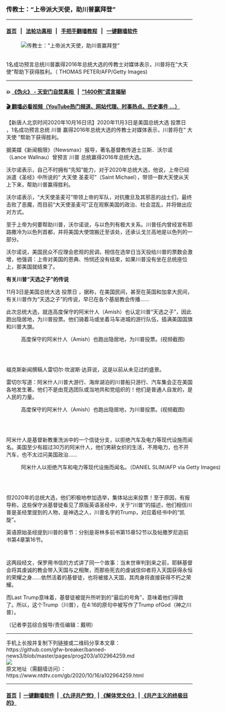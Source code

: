 ### 传教士：“上帝派大天使，助川普赢拜登”
------------------------

#### [首页](https://github.com/gfw-breaker/banned-news3/blob/master/README.md) &nbsp;&nbsp;|&nbsp;&nbsp; [法轮功真相](https://github.com/begood0513/basic/blob/master/README.md)  &nbsp;&nbsp;|&nbsp;&nbsp; [手把手翻墙教程](https://github.com/gfw-breaker/guides/wiki)  &nbsp;&nbsp;|&nbsp;&nbsp; [一键翻墙软件](https://github.com/gfw-breaker/nogfw/blob/master/README.md)  



<div><div class="featured_image">
 <figure>
  <img alt="传教士：“上帝派大天使，助川普赢拜登”" src="https://i.ntdtv.com/assets/uploads/2020/10/GettyImages-872030912-800x450.jpg"/>
 </figure><br/>
 <span class="caption">
  1名成功预言总统川普赢得2016年总统大选的传教士对媒体表示，川普将在“大天使”帮助下获得胜利。（ THOMAS PETER/AFP/Getty Images)
 </span>
</div>
</div><hr/>

#### 💥 [《伪火》 - 天安门自焚真相 ](http://158.247.195.190:10000/videos/blog/weihuo.html)&nbsp; |&nbsp; [“1400例”谎言揭秘  ](http://158.247.195.190:10000/videos/blog/jiexi1400.html)

#### [ 🎬  翻墙必看视频（YouTube热门频道、网站代理、时事热点、历史事件 ...）](https://github.com/gfw-breaker/links/blob/master/banned.md)

<div><div class="post_content" itemprop="articleBody">
 <p>
  【新唐人北京时间2020年10月16日讯】2020年11月3日是美国总统大选
  <ok href="https://www.ntdtv.com/gb/投票日.htm">
   投票日
  </ok>
  ，1名成功预言总统
  <ok href="https://www.ntdtv.com/gb/川普.htm">
   川普
  </ok>
  赢得2016年总统大选的传教士对媒体表示，川普将在“
  <ok href="https://www.ntdtv.com/gb/大天使.htm">
   大天使
  </ok>
  ”帮助下获得胜利。
 </p>
 <p>
  据美媒《新闻极限》（Newsmax）报导，著名基督教传道士兰斯．沃尔诺（Lance Wallnau）曾预言
  <ok href="https://www.ntdtv.com/gb/川普.htm">
   川普
  </ok>
  总统赢得2016年总统大选。
 </p>
 <p>
  沃尔诺表示，自己不时拥有“先知”能力，对于2020年总统大选，他说，上帝已经派遣《圣经》中所说的“
  <ok href="https://www.ntdtv.com/gb/大天使.htm">
   大天使
  </ok>
  圣麦可”（Saint Michael），带领一群大天使从天上下来，帮助川普赢得胜利。
 </p>
 <p>
  沃尔诺表示，“大天使圣麦可”带领上帝的军队，对抗撒旦及其邪恶的战士们，最终击败了恶魔，而目前“大天使圣麦可”正在观察美国的政治、社会混乱，并将做出应对方式。
 </p>
 <p>
  至于上帝为何要帮助川普，沃尔诺说，与以色列有极大关系。川普任内曾经宣布耶路撒冷为以色列首都，并将美国大使馆搬迁至该处，还承认戈兰高地是以色列的一部分。
 </p>
 <p>
  沃尔诺说，美国民众不应理会悲观的民调，相信在选举日当天投给川普的票数会激增，他强调：上帝对美国的恩典、怜悯还没有结束，如果川普没有坐在总统座位上，那美国就结束了。
 </p>
 <p>
  <strong>
   有关川普“天选之子”的传说
  </strong>
 </p>
 <p>
  11月3日是美国总统大选
  <ok href="https://www.ntdtv.com/gb/投票日.htm">
   投票日
  </ok>
  ，据称，在美国民间，甚至在英国和加拿大民间，有关川普作为“天选之子”的传说，早已在各个基层教会传播……
 </p>
 <p>
  此次总统大选，就连高度保守的阿米什人（Amish）也认定川普“天选之子”，因此跑出隐居地，为川普投票。他们骑着马或坐着马车进城的游行队伍，插满美国国旗和川普大旗。
 </p>
 <figure class="wp-caption alignnone" id="attachment_102964272" style="width: 600px">
  <ok href="https://i.ntdtv.com/assets/uploads/2020/10/0ff9957e660753e9b3eba0f5f6639b04.jpg">
   <img alt="" class="size-medium wp-image-102964272" src="https://i.ntdtv.com/assets/uploads/2020/10/0ff9957e660753e9b3eba0f5f6639b04-600x333.jpg"/>
  </ok>
  <br/><figcaption class="wp-caption-text">
   高度保守的阿米什人（Amish）也跑出隐居地，为川普投票。(视频截图)
  </figcaption><br/>
 </figure><br/>
 <p>
  福克斯新闻撰稿人雷切尔·坎波斯·达菲说，这是以前从未见过的盛景。
 </p>
 <p>
  雷切尔写道：阿米什人川普大游行、海岸湖泊的川普船只游行、汽车集会正在美国各地发生著。他们不是由竞选团队或当地共和党组织的！他们是普通人自发的，是人民的力量。
 </p>
 <figure class="wp-caption alignnone" id="attachment_102964271" style="width: 600px">
  <ok href="https://i.ntdtv.com/assets/uploads/2020/10/328b9c0a51c036034b306d9ccde7c57c.jpg">
   <img alt="" class="size-medium wp-image-102964271" src="https://i.ntdtv.com/assets/uploads/2020/10/328b9c0a51c036034b306d9ccde7c57c-600x333.jpg"/>
  </ok>
  <br/><figcaption class="wp-caption-text">
   高度保守的阿米什人（Amish）也跑出隐居地，为川普投票。(视频截图)
  </figcaption><br/>
 </figure><br/>
 <p>
  阿米什人是基督新教重洗派中的一个信徒分支，以拒绝汽车及电力等现代设施而闻名。美国至少有超过30万的阿米什人，他们男耕女织的生活，不用电力，也不开汽车，也不太过问美国政治……
 </p>
 <figure class="wp-caption alignnone" id="attachment_102964270" style="width: 600px">
  <ok href="https://i.ntdtv.com/assets/uploads/2020/10/GettyImages-599182132.jpg">
   <img alt="" class="size-medium wp-image-102964270" src="https://i.ntdtv.com/assets/uploads/2020/10/GettyImages-599182132-600x338.jpg"/>
  </ok>
  <br/><figcaption class="wp-caption-text">
   阿米什人以拒绝汽车和电力等现代设施而闻名。（DANIEL SLIM/AFP via Getty Images)
  </figcaption><br/>
 </figure><br/>
 <p>
  但2020年的总统大选，他们积极地参加选举，集体站出来投票！至于原因，有报导称，这些保守派基督徒看见了原版英语圣经中，关于“川普”的描述，他们相信川普是圣经里提到的人物，是神选之人，川普名字的Trump，对应着经书中的“凯旋”。
 </p>
 <p>
  英语原始圣经提到川普的章节：分别是哥林多前书第15章52节以及帖撒罗尼迦前书第4章第16节。
 </p>
 <p>
  <ok href="https://i.ntdtv.com/assets/uploads/2020/10/20200923125702846.jpg">
   <img alt="" class="alignnone size-medium wp-image-102964263" src="https://i.ntdtv.com/assets/uploads/2020/10/20200923125702846-600x160.jpg"/>
  </ok>
 </p>
 <p>
  <ok href="https://i.ntdtv.com/assets/uploads/2020/10/2-27.jpg">
   <img alt="" class="alignnone size-medium wp-image-102964264" src="https://i.ntdtv.com/assets/uploads/2020/10/2-27-600x175.jpg"/>
  </ok>
 </p>
 <p>
  这两段经文，保罗用书信的方式讲了同一个故事：当末世审判到来之前，耶稣基督会将其虔诚的教会带入天国与之相聚，而那些死去的虔诚信仰者将入天国获得永恒的荣耀之身……依然活着的基督徒，也将被接入天国，其肉身将直接获得不朽之荣耀。
 </p>
 <p>
  而Last Trump意味着，基督徒被提升所听到的“最后的号角”，意味着他们得救了。所以，这个Trump（川普），在4:16的原句中被写作了Trump ofGod（神之川普）。
 </p>
 <p>
  （记者李芸综合报导/责任编辑：戴明）
 </p>
 <div class="single_ad">
 </div>
</div>
</div>
<hr/>
手机上长按并复制下列链接或二维码分享本文章：<br/>
https://github.com/gfw-breaker/banned-news3/blob/master/pages/prog203/a102964259.md <br/>
<a href='https://github.com/gfw-breaker/banned-news3/blob/master/pages/prog203/a102964259.md'><img src='https://github.com/gfw-breaker/banned-news3/blob/master/pages/prog203/a102964259.md.png'/></a> <br/>
原文地址（需翻墙访问）：https://www.ntdtv.com/gb/2020/10/16/a102964259.html


------------------------
#### [首页](https://github.com/gfw-breaker/banned-news3/blob/master/README.md) &nbsp;|&nbsp; [一键翻墙软件](https://github.com/gfw-breaker/nogfw/blob/master/README.md) &nbsp;| [《九评共产党》](https://github.com/gfw-breaker/9ping.md/blob/master/README.md#九评之一评共产党是什么) | [《解体党文化》](https://github.com/gfw-breaker/jtdwh.md/blob/master/README.md) | [《共产主义的终极目的》](https://github.com/gfw-breaker/gczydzjmd.md/blob/master/README.md)


<img src='http://gfw-breaker.win/banned-news3/pages/prog203/a102964259.md' width='0px' height='0px'/>